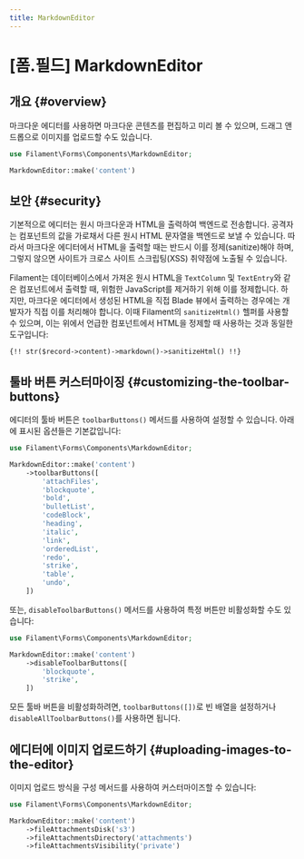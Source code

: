 ```yaml
---
title: MarkdownEditor
---
```

# [폼.필드] MarkdownEditor

## 개요 {#overview}

마크다운 에디터를 사용하면 마크다운 콘텐츠를 편집하고 미리 볼 수 있으며, 드래그 앤 드롭으로 이미지를 업로드할 수도 있습니다.

```php
use Filament\Forms\Components\MarkdownEditor;

MarkdownEditor::make('content')
```

<AutoScreenshot name="forms/fields/markdown-editor/simple" alt="마크다운 에디터" version="3.x" />

## 보안 {#security}

기본적으로 에디터는 원시 마크다운과 HTML을 출력하여 백엔드로 전송합니다. 공격자는 컴포넌트의 값을 가로채서 다른 원시 HTML 문자열을 백엔드로 보낼 수 있습니다. 따라서 마크다운 에디터에서 HTML을 출력할 때는 반드시 이를 정제(sanitize)해야 하며, 그렇지 않으면 사이트가 크로스 사이트 스크립팅(XSS) 취약점에 노출될 수 있습니다.

Filament는 데이터베이스에서 가져온 원시 HTML을 `TextColumn` 및 `TextEntry`와 같은 컴포넌트에서 출력할 때, 위험한 JavaScript를 제거하기 위해 이를 정제합니다. 하지만, 마크다운 에디터에서 생성된 HTML을 직접 Blade 뷰에서 출력하는 경우에는 개발자가 직접 이를 처리해야 합니다. 이때 Filament의 `sanitizeHtml()` 헬퍼를 사용할 수 있으며, 이는 위에서 언급한 컴포넌트에서 HTML을 정제할 때 사용하는 것과 동일한 도구입니다:

```blade
{!! str($record->content)->markdown()->sanitizeHtml() !!}
```

## 툴바 버튼 커스터마이징 {#customizing-the-toolbar-buttons}

에디터의 툴바 버튼은 `toolbarButtons()` 메서드를 사용하여 설정할 수 있습니다. 아래에 표시된 옵션들은 기본값입니다:

```php
use Filament\Forms\Components\MarkdownEditor;

MarkdownEditor::make('content')
    ->toolbarButtons([
        'attachFiles',
        'blockquote',
        'bold',
        'bulletList',
        'codeBlock',
        'heading',
        'italic',
        'link',
        'orderedList',
        'redo',
        'strike',
        'table',
        'undo',
    ])
```

또는, `disableToolbarButtons()` 메서드를 사용하여 특정 버튼만 비활성화할 수도 있습니다:

```php
use Filament\Forms\Components\MarkdownEditor;

MarkdownEditor::make('content')
    ->disableToolbarButtons([
        'blockquote',
        'strike',
    ])
```

모든 툴바 버튼을 비활성화하려면, `toolbarButtons([])`로 빈 배열을 설정하거나 `disableAllToolbarButtons()`를 사용하면 됩니다.

## 에디터에 이미지 업로드하기 {#uploading-images-to-the-editor}

이미지 업로드 방식을 구성 메서드를 사용하여 커스터마이즈할 수 있습니다:

```php
use Filament\Forms\Components\MarkdownEditor;

MarkdownEditor::make('content')
    ->fileAttachmentsDisk('s3')
    ->fileAttachmentsDirectory('attachments')
    ->fileAttachmentsVisibility('private')
```

